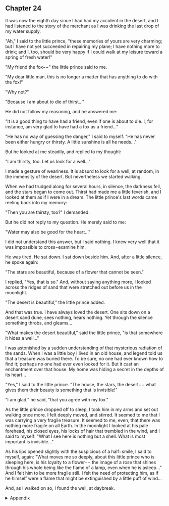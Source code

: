 ## Chapter 24


It was now the eighth day since I had had my accident in the desert, and I had
listened to the story of the merchant as I was drinking the last drop of my water
supply.

"Ah," I said to the little prince, "these memories of yours are very charming; but I
have not yet succeeded in repairing my plane; I have nothing more to drink; and I,
too, should be very happy if I could walk at my leisure toward a spring of fresh
water!"

"My friend the fox−−" the little prince said to me.

"My dear little man, this is no longer a matter that has anything to do with the
fox!"

"Why not?"

"Because I am about to die of thirst..."

He did not follow my reasoning, and he answered me:

"It is a good thing to have had a friend, even if one is about to die. I, for instance,
am very glad to have had a fox as a friend..."

"He has no way of guessing the danger," I said to myself. "He has never been
either hungry or thirsty. A little sunshine is all he needs..."

But he looked at me steadily, and replied to my thought:

"I am thirsty, too. Let us look for a well..."

I made a gesture of weariness. It is absurd to look for a well, at random, in the
immensity of the desert. But nevertheless we started walking.

When we had trudged along for several hours, in silence, the darkness fell, and the
stars began to come out. Thirst had made me a little feverish, and I looked at them
as if I were in a dream. The little prince's last words came reeling back into my
memory:

"Then you are thirsty, too?" I demanded.

But he did not reply to my question. He merely said to me:

"Water may also be good for the heart..."

I did not understand this answer, but I said nothing. I knew very well that it was
impossible to cross−examine him.

He was tired. He sat down. I sat down beside him. And, after a little silence, he
spoke again:

"The stars are beautiful, because of a flower that cannot be seen."

I replied, "Yes, that is so." And, without saying anything more, I looked across the
ridges of sand that were stretched out before us in the moonlight.

"The desert is beautiful," the little prince added.

And that was true. I have always loved the desert. One sits down on a desert sand
dune, sees nothing, hears nothing. Yet through the silence something throbs, and
gleams...

"What makes the desert beautiful," said the little prince, "is that somewhere it
hides a well..."

I was astonished by a sudden understanding of that mysterious radiation of the
sands. When I was a little boy I lived in an old house, and legend told us that a
treasure was buried there. To be sure, no one had ever known how to find it;
perhaps no one had ever even looked for it. But it cast an enchantment over that
house. My home was hiding a secret in the depths of its heart...

"Yes," I said to the little prince. "The house, the stars, the desert−− what gives
them their beauty is something that is invisible!"

"I am glad," he said, "that you agree with my fox."

As the little prince dropped off to sleep, I took him in my arms and set out
walking once more. I felt deeply moved, and stirred. It seemed to me that I was
carrying a very fragile treasure. It seemed to me, even, that there was nothing
more fragile on all Earth. In the moonlight I looked at his pale forehead, his closed
eyes, his locks of hair that trembled in the wind, and I said to myself: "What I see
here is nothing but a shell. What is most important is invisible..."

As his lips opened slightly with the suspicious of a half−smile, I said to myself,
again: "What moves me so deeply, about this little prince who is sleeping here, is
his loyalty to a flower−− the image of a rose that shines through his whole being
like the flame of a lamp, even when he is asleep..." And I felt him to be more
fragile still. I felt the need of protecting him, as if he himself were a flame that
might be extinguished by a little puff of wind...

And, as I walked on so, I found the well, at daybreak.



<details>
<summary>Appendix</summary>


</details>